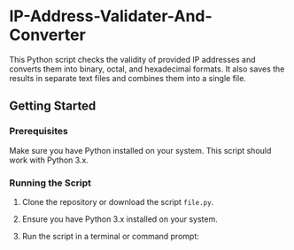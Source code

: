 # IP-Address-Validater-And-Converter

This Python script checks the validity of provided IP addresses and converts them into binary, octal, and hexadecimal formats. It also saves the results in separate text files and combines them into a single file.

## Getting Started

### Prerequisites

Make sure you have Python installed on your system. This script should work with Python 3.x.

### Running the Script

1. Clone the repository or download the script `file.py`.

2. Ensure you have Python 3.x installed on your system.

3. Run the script in a terminal or command prompt:


